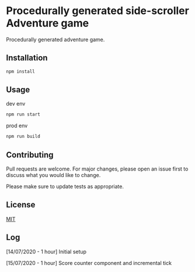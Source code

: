 # Procedurally generated side-scroller Adventure game

Procedurally generated adventure game.  

## Installation

```bash
npm install
```

## Usage
dev env
```bash
npm run start
```
prod env
```bash
npm run build
```

## Contributing
Pull requests are welcome. For major changes, please open an issue first to discuss what you would like to change.

Please make sure to update tests as appropriate.

## License
[MIT](https://choosealicense.com/licenses/mit/)

## Log
[14/07/2020 - 1 hour] Initial setup

[15/07/2020 - 1 hour] Score counter component and incremental tick
